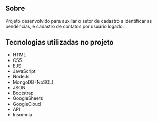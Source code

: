 <h2>Sobre</h2>
<p>Projeto desenvolvido para auxiliar o setor de cadastro a identificar as pendências, e cadastro de contatos por usuário logado.</p>

<h2>Tecnologias utilizadas no projeto</h2>
<ul>
  <li>HTML</li>
  <li>CSS</li>
  <li>EJS</li>
  <li>JavaScript</li>
  <li>NodeJs</li>
  <li>MongoDB (NoSQL)</li>
  <li>JSON</li>
  <li>Bootstrap</li>
  <li>GoogleSheets</li>
  <li>GoogleCloud</li>
  <li>API</li>
  <li>Insomnia</li>
</ul>
